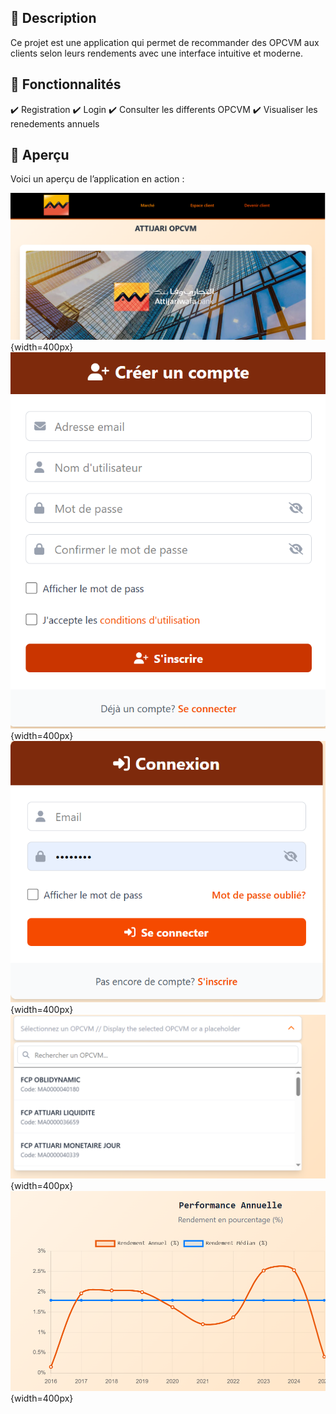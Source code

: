 ## 🌟 Description
Ce projet est une application qui permet de recommander des OPCVM aux clients selon leurs rendements avec une interface intuitive et moderne.

## 🎯 Fonctionnalités
✔️ Registration
✔️ Login
✔️ Consulter les differents OPCVM 
✔️ Visualiser les renedements annuels 

## 📸 Aperçu
Voici un aperçu de l’application en action :

![Home page ](resources/images/home.png){width=400px}
![Registration page ](resources/images/registration.png){width=400px}
![Login page ](resources/images/login.png){width=400px}
![List OPCVM ](resources/images/list.png){width=400px}
![Rendement ](resources/images/Chart.png){width=400px}


